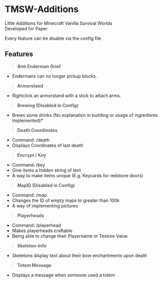 # TMSW-Additions
Little Additions for Minecraft Vanilla Survival Worlds  
Developed for Paper

Every feature can be disable via the config file

## Features
> **Anti Enderman Grief**

* Endermans can no longer pickup blocks.
> **Armorstand**

* Rightclick an armorstand with a stick to attach arms.
> **Brewing (Disabled in Config)**

* Brews some drinks (No explanation in building or usage of ingredients implemented)*
> **Death Coordinates**  

* Command: /death
* Displays Coordinates of last death
> **Encrypt / Key**
* Command: /key
* Give items a hidden string of text
* A way to make items unique (E.g. Keycards for redstone doors)
> **MapID (Disabled in Config)**  

* Command: /map
* Changes the ID of empty maps to greater than 100k
* A way of implementing pictures
> **Playerheads**

* Command: /playerhead
* Makes playerheads craftable
* Being able to change their Playername or Texture Value
> **Skeleton-Info**

* Skeletons display text about their bow enchantments upon death
> **Totem Message**

* Displays a message when someone used a totem
